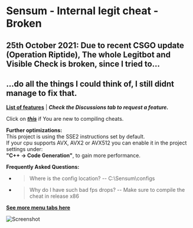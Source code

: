 # Sensum - Internal legit cheat - Broken

## 25th October 2021: Due to recent CSGO update (Operation Riptide), The whole Legitbot and Visible Check is broken, since I tried to...
## ...do all the things I could think of, I still didnt manage to fix that.

[**List of features**](https://pastebin.com/twMkYr0q) | ***Check the Discussions tab to request a feature.***

Click on ***[this](instructions.md)*** if You are new to compiling cheats.

**Further optimizations:**<br>
This project is using the SSE2 instructions set by default.<br>
If your cpu supports AVX, AVX2 or AVX512 you can enable it in the project settings under:<br> **"C++ -> Code Generation"**, to gain more performance.

**Frequently Asked Questions:**
- > Where is the config location?
  -- C:\Sensum\configs    
- > Why do I have such bad fps drops?
    -- Make sure to compile the cheat in release x86
    
 [**See more menu tabs here**](https://imgur.com/a/tuDbTXH)
    
![Screenshot](https://i.imgur.com/A1agCyT.png)




